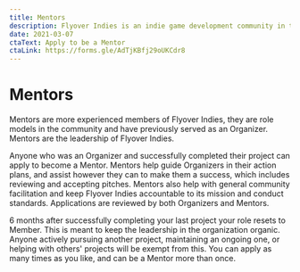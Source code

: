 ```yaml
---
title: Mentors
description: Flyover Indies is an indie game development community in the Kansas City region. Join us for events and to connect with game developers in the area.
date: 2021-03-07
ctaText: Apply to be a Mentor
ctaLink: https://forms.gle/AdTjKBfj29oUKCdr8
---
```


# Mentors

Mentors are more experienced members of Flyover Indies, they are role models in the community and have previously served as an Organizer. Mentors are the leadership of Flyover Indies.

Anyone who was an Organizer and successfully completed their project can apply to become a Mentor. Mentors help guide Organizers in their action plans, and assist however they can to make them a success, which includes reviewing and accepting pitches. Mentors also help with general community facilitation and keep Flyover Indies accountable to its mission and conduct standards. Applications are reviewed by both Organizers and Mentors.

6 months after successfully completing your last project your role resets to Member. This is meant to keep the leadership in the organization organic. Anyone actively pursuing another project, maintaining an ongoing one, or helping with others' projects will be exempt from this. You can apply as many times as you like, and can be a Mentor more than once.
